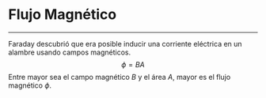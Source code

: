 # Flujo Magnético
***
Faraday descubrió que era posible inducir una corriente eléctrica en un alambre usando campos magnéticos.
$$\phi=BA$$
Entre mayor sea el campo magnético $B$ y el área $A$, mayor es el flujo magnético $\phi$.